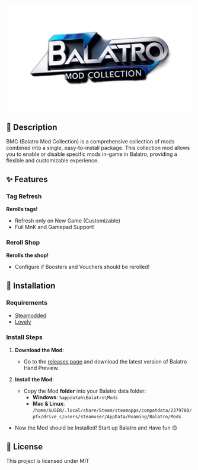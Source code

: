![BMC Logo](https://github.com/Shinaii/BMC/blob/main/Assets/logo.png?raw=true)

## 📜 Description

BMC (Balatro Mod Collection) is a comprehensive collection of mods combined into a single, easy-to-install package. This collection mod allows you to enable or disable specific mods in-game in Balatro, providing a flexible and customizable experience.

## ✨ Features

### Tag Refresh
**Rerolls tags!**

- Refresh only on New Game (Customizable)
- Full MnK and Gamepad Support!

### Reroll Shop
**Rerolls the shop!**

- Configure if Boosters and Vouchers should be rerolled!

## 🚀 Installation

### Requirements

- [Steamodded](https://github.com/Steamopollys/Steamodded)
- [Lovely](https://github.com/ethangreen-dev/lovely-injector)

### Install Steps

1. **Download the Mod**:
   - Go to the [releases page](https://github.com/Shinaii/SMM/releases) and download the latest version of Balatro Hand Preview.

2. **Install the Mod**:
   - Copy the Mod **folder** into your Balatro data folder:
     - **Windows**: `%appdata%\Balatro\Mods`
     - **Mac & Linux**: `/home/$USER/.local/share/Steam/steamapps/compatdata/2379780/pfx/drive_c/users/steamuser/AppData/Roaming/Balatro/Mods`

- Now the Mod should be Installed! Start up Balatro and Have fun 😊

## 📄 License

This project is licensed under MIT